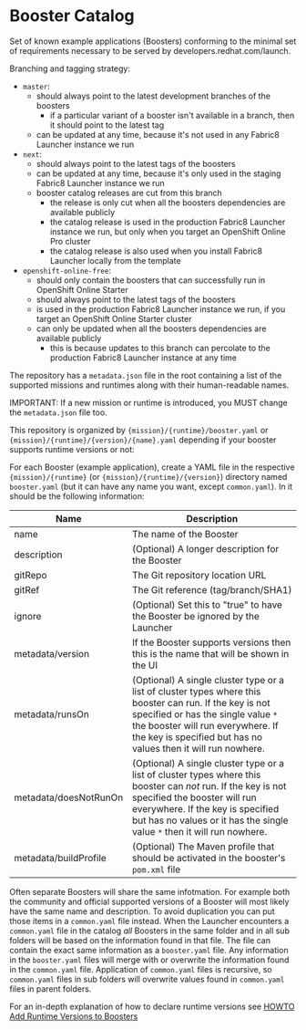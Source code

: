 # Booster Catalog
Set of known example applications (Boosters) conforming to the minimal set of requirements necessary to be served by developers.redhat.com/launch.

Branching and tagging strategy:
- `master`:
    - should always point to the latest development branches of the boosters
        - if a particular variant of a booster isn't available in a branch, then it should point to the latest tag
    - can be updated at any time, because it's not used in any Fabric8 Launcher instance we run
- `next`:
    - should always point to the latest tags of the boosters
    - can be updated at any time, because it's only used in the staging Fabric8 Launcher instance we run
    - booster catalog releases are cut from this branch
        - the release is only cut when all the boosters dependencies are available publicly
        - the catalog release is used in the production Fabric8 Launcher instance we run, but only when you target an OpenShift Online Pro cluster
        - the catalog release is also used when you install Fabric8 Launcher locally from the template
- `openshift-online-free`:
    - should only contain the boosters that can successfully run in OpenShift Online Starter
    - should always point to the latest tags of the boosters
    - is used in the production Fabric8 Launcher instance we run, if you target an OpenShift Online Starter cluster
    - can only be updated when all the boosters dependencies are available publicly
        - this is because updates to this branch can percolate to the production Fabric8 Launcher instance at any time

The repository has a `metadata.json` file in the root containing a list of the supported missions and runtimes along with their human-readable names.

IMPORTANT: If a new mission or runtime is introduced, you MUST change the `metadata.json` file too. 

This repository is organized by `{mission}/{runtime}/booster.yaml` or  `{mission}/{runtime}/{version}/{name}.yaml` depending if your booster supports runtime versions or not:

For each Booster (example application), create a YAML file in the respective `{mission}/{runtime}` (or  `{mission}/{runtime}/{version}`) directory named `booster.yaml` (but it can have any name you want, except `common.yaml`). In it should be the following information:

Name   | Description 
------ | -----------
name | The name of the Booster
description | (Optional) A longer description for the Booster
gitRepo | The Git repository location URL
gitRef | The Git reference (tag/branch/SHA1)
ignore | (Optional) Set this to "true" to have the Booster be ignored by the Launcher
metadata/version | If the Booster supports versions then this is the name that will be shown in the UI
metadata/runsOn | (Optional) A single cluster type or a list of cluster types where this booster can run. If the key is not specified or has the single value `*` the booster will run everywhere. If the key is specified but has no values then it will run nowhere.
metadata/doesNotRunOn | (Optional) A single cluster type or a list of cluster types where this booster can _not_ run. If the key is not specified the booster will run everywhere. If the key is specified but has no values or it has the single value `*` then it will run nowhere.
metadata/buildProfile | (Optional) The Maven profile that should be activated in the booster's `pom.xml` file

Often separate Boosters will share the same infotmation. For example both the community and official supported versions of a Booster will most likely have the same name and description. To avoid duplication you can put those items in a `common.yaml` file instead. When the Launcher encounters a `common.yaml` file in the catalog _all_ Boosters in the same folder and in all sub folders will be based on the information found in that file. The file can contain the exact same information as a `booster.yaml` file. Any information in the `booster.yaml` files will merge with or overwrite the information found in the `common.yaml` file. Application of `common.yaml` files is recursive, so `common.yaml` files in sub folders will overwrite values found in `common.yaml` files in parent folders.

For an in-depth explanation of how to declare runtime versions see [HOWTO Add Runtime Versions to Boosters](https://github.com/fabric8-launcher/launcher-booster-catalog/wiki/HOWTO-Add-Runtime-Versions-to-Boosters)

